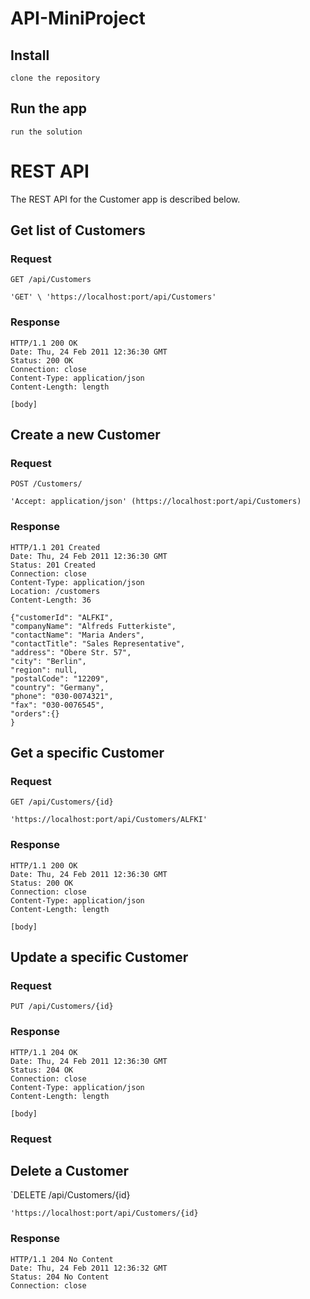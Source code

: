 # API-MiniProject

## Install

    clone the repository

## Run the app

    run the solution

# REST API

The REST API for the Customer app is described below.

## Get list of Customers

### Request

`GET /api/Customers`

    'GET' \ 'https://localhost:port/api/Customers' 

### Response

    HTTP/1.1 200 OK
    Date: Thu, 24 Feb 2011 12:36:30 GMT
    Status: 200 OK
    Connection: close
    Content-Type: application/json
    Content-Length: length

    [body]

## Create a new Customer

### Request

`POST /Customers/`

    'Accept: application/json' (https://localhost:port/api/Customers)

### Response

    HTTP/1.1 201 Created
    Date: Thu, 24 Feb 2011 12:36:30 GMT
    Status: 201 Created
    Connection: close
    Content-Type: application/json
    Location: /customers
    Content-Length: 36

    {"customerId": "ALFKI",
    "companyName": "Alfreds Futterkiste",
    "contactName": "Maria Anders",
    "contactTitle": "Sales Representative",
    "address": "Obere Str. 57",
    "city": "Berlin",
    "region": null,
    "postalCode": "12209",
    "country": "Germany",
    "phone": "030-0074321",
    "fax": "030-0076545",
    "orders":{}
    }

## Get a specific Customer

### Request

`GET /api/Customers/{id}`

    'https://localhost:port/api/Customers/ALFKI'

### Response

    HTTP/1.1 200 OK
    Date: Thu, 24 Feb 2011 12:36:30 GMT
    Status: 200 OK
    Connection: close
    Content-Type: application/json
    Content-Length: length

    [body]
    

## Update a specific Customer

### Request

`PUT /api/Customers/{id}`

### Response

    HTTP/1.1 204 OK
    Date: Thu, 24 Feb 2011 12:36:30 GMT
    Status: 204 OK
    Connection: close
    Content-Type: application/json
    Content-Length: length

    [body]

### Request

## Delete a Customer


`DELETE /api/Customers/{id}

    'https://localhost:port/api/Customers/{id} 
    
### Response

    HTTP/1.1 204 No Content
    Date: Thu, 24 Feb 2011 12:36:32 GMT
    Status: 204 No Content
    Connection: close
